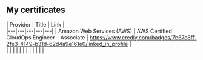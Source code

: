 ## My certificates

|   Provider | Title  |  Link |  
|---|---|---|---|---|
|  Amazon Web Services (AWS) | AWS Certified CloudOps Engineer – Associate  |  https://www.credly.com/badges/7b67c8ff-2fe3-4149-b31d-62d4a9e161e0/linked_in_profile |  
|   |   |   |   |   |
|   |   |   |   |   |
